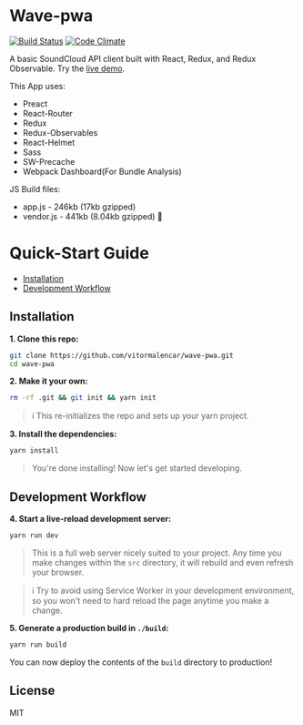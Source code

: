 # Wave-pwa

[![Build Status](https://travis-ci.org/vitormalencar/wave-pwa.svg?branch=master)](https://travis-ci.org/vitormalencar/wave-pwa)
[![Code Climate](https://codeclimate.com/github/vitormalencar/wave-pwa/badges/gpa.svg)](https://codeclimate.com/github/vitormalencar/wave-pwa)

A basic SoundCloud API client built with React, Redux, and Redux Observable. Try the [live demo](https://test-wave-app.surge.sh/).

This App uses:
  - Preact
  - React-Router
  - Redux
  - Redux-Observables
  - React-Helmet
  - Sass
  - SW-Precache
  - Webpack Dashboard(For Bundle Analysis)

JS Build files:
 - app.js - 246kb (17kb gzipped)
 - vendor.js - 441kb (8.04kb gzipped) :rocket:

# Quick-Start Guide

- [Installation](#installation)
- [Development Workflow](#development-workflow)

## Installation

**1. Clone this repo:**

```sh
git clone https://github.com/vitormalencar/wave-pwa.git
cd wave-pwa
```


**2. Make it your own:**

```sh
rm -rf .git && git init && yarn init
```

> :information_source: This re-initializes the repo and sets up your yarn project.


**3. Install the dependencies:**

```sh
yarn install
```

> You're done installing! Now let's get started developing.



## Development Workflow


**4. Start a live-reload development server:**

```sh
yarn run dev
```

> This is a full web server nicely suited to your project. Any time you make changes within the `src` directory, it will rebuild and even refresh your browser.

> :information_source: Try to avoid using Service Worker in your development environment, so you won't need to hard reload the page anytime you make a change.

**5. Generate a production build in `./build`:**

```sh
yarn run build
```

You can now deploy the contents of the `build` directory to production!

## License

MIT
